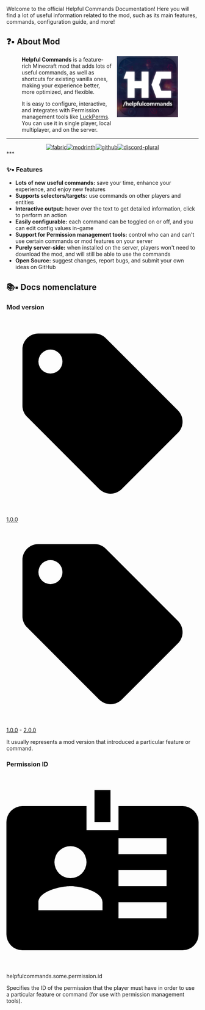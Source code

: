 Welcome to the official Helpful Commands Documentation! Here you will find a lot of useful information related to the mod, such as its main features, commands, configuration guide, and more!

## ❓▪ About Mod
<figure style="text-align:left;">
    <img align="right" alt="Logo" src="assets/images/favicon.png" width="160px" style="margin: 0 1em 1em 1em">
    <strong>Helpful Commands</strong> is a feature-rich Minecraft mod that adds lots of useful commands, as well as shortcuts for existing vanilla ones, making your experience better, more optimized, and flexible.
    <p>It is easy to configure, interactive, and integrates with Permission management tools like <a href="https://luckperms.net/">LuckPerms</a>. You can use it in single player, local multiplayer, and on the server.</p>
</figure>

***
<div style="display: flex; justify-content: center; align-items: center; flex-direction: row;">
    <div class="devin-badge"><a href="https://fabricmc.net/"><img alt="fabric" height="56" src="https://cdn.jsdelivr.net/npm/@intergrav/devins-badges@3/assets/cozy/supported/fabric_vector.svg"></a></div>
    <div class="devin-badge"><a href="https://modrinth.com/mod/helpfulcommands/"><img href="" alt="modrinth" height="56" src="https://cdn.jsdelivr.net/npm/@intergrav/devins-badges@3/assets/cozy/available/modrinth_vector.svg"></a></div>
    <div class="devin-badge"><a href="https://github.com/Expecticament/HelpfulCommands"><img alt="github" height="56" src="https://cdn.jsdelivr.net/npm/@intergrav/devins-badges@3/assets/cozy/available/github_vector.svg"></a></div>
    <div class="devin-badge"><a href="https://discord.gg/RHd8P5hps4"><img alt="discord-plural" src="https://cdn.jsdelivr.net/npm/@intergrav/devins-badges@3/assets/cozy/social/discord-plural_vector.svg"></a></div>
</div>
***

### ✨▪ Features
* **Lots of new useful commands:** save your time, enhance your experience, and enjoy new features
* **Supports selectors/targets:** use commands on other players and entities
* **Interactive output:** hover over the text to get detailed information, click to perform an action
* **Easily configurable:** each command can be toggled on or off, and you can edit config values in-game
* **Support for Permission management tools:** control who can and can't use certain commands or mod features on your server
* **Purely server-side:** when installed on the server, players won't need to download the mod, and will still be able to use the commands
* **Open Source:** suggest changes, report bugs, and submit your own ideas on GitHub

## 📚▪ Docs nomenclature
### Mod version
<div class="hc-mic-holder">
    <div class="hc-mic-entry hc-mic-version">
        <div class="hc-mic-logo"><span class="twemoji" title="Mod version"><svg xmlns="http://www.w3.org/2000/svg" viewBox="0 0 24 24"><path d="M5.5 7A1.5 1.5 0 0 1 4 5.5 1.5 1.5 0 0 1 5.5 4 1.5 1.5 0 0 1 7 5.5 1.5 1.5 0 0 1 5.5 7m15.91 4.58-9-9C12.05 2.22 11.55 2 11 2H4c-1.11 0-2 .89-2 2v7c0 .55.22 1.05.59 1.41l8.99 9c.37.36.87.59 1.42.59.55 0 1.05-.23 1.41-.59l7-7c.37-.36.59-.86.59-1.41 0-.56-.23-1.06-.59-1.42Z"></path></svg></span></div><p class="hc-mic-text"><a href="https://github.com/Expecticament/HelpfulCommands/releases/tag/1.0.1">1.0.0</a></p>
    </div>
    <div class="hc-mic-entry hc-mic-version">
        <div class="hc-mic-logo"><span class="twemoji" title="Mod version"><svg xmlns="http://www.w3.org/2000/svg" viewBox="0 0 24 24"><path d="M5.5 7A1.5 1.5 0 0 1 4 5.5 1.5 1.5 0 0 1 5.5 4 1.5 1.5 0 0 1 7 5.5 1.5 1.5 0 0 1 5.5 7m15.91 4.58-9-9C12.05 2.22 11.55 2 11 2H4c-1.11 0-2 .89-2 2v7c0 .55.22 1.05.59 1.41l8.99 9c.37.36.87.59 1.42.59.55 0 1.05-.23 1.41-.59l7-7c.37-.36.59-.86.59-1.41 0-.56-.23-1.06-.59-1.42Z"></path></svg></span></div><p class="hc-mic-text"><a href="https://github.com/Expecticament/HelpfulCommands/releases/tag/1.0.1">1.0.0</a> - <a href="https://github.com/Expecticament/HelpfulCommands/releases/tag/2.0.0">2.0.0</a></p>
    </div>
</div>
It usually represents a mod version that introduced a particular feature or command.

### Permission ID
<div class="hc-mic-holder">
    <div class="hc-mic-entry hc-mic-permission">
        <div class="hc-mic-logo"><span class="twemoji" title="Permission ID"><svg xmlns="http://www.w3.org/2000/svg" viewBox="0 0 24 24"><path d="M22 4h-8v3h-4V4H2a2 2 0 0 0-2 2v14a2 2 0 0 0 2 2h20a2 2 0 0 0 2-2V6a2 2 0 0 0-2-2M8 9a2 2 0 0 1 2 2 2 2 0 0 1-2 2 2 2 0 0 1-2-2 2 2 0 0 1 2-2m4 8H4v-1c0-1.33 2.67-2 4-2s4 .67 4 2v1m8 1h-6v-2h6v2m0-4h-6v-2h6v2m0-4h-6V8h6v2m-7-4h-2V2h2v4Z"></path></svg></span></div><p class="hc-mic-text">helpfulcommands.some.permission.id</p>
    </div>
</div>
Specifies the ID of the permission that the player must have in order to use a particular feature or command (for use with permission management tools).